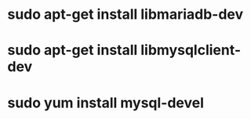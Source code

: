 # sudo apt-get install libmariadb-dev

# sudo apt-get install libmysqlclient-dev

# sudo yum install mysql-devel
